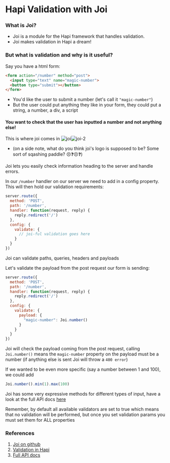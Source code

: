 # Hapi Validation with Joi

### What is Joi?

+ Joi is a module for the Hapi framework that handles validation.
+ Joi makes validation in Hapi a dream!

### But what is validation and why is it useful?

Say you have a html form:

```html
<form action="/number" method="post">
  <input type="text" name="magic-number">
  <button type="submit"></button>
</form>
```

+ You'd like the user to submit a number (let's call it `"magic-number"`)
+ But the user could put anything they like in your form, they could put a string, a number, a div, a script

#### You want to check that the user has inputted a number and not anything else!

This is where joi comes in
![joi](https://camo.githubusercontent.com/9c20f86ee4df5f043a36e0bfc1ff6f5bc40e8401/68747470733a2f2f7261772e6769746875622e636f6d2f686170696a732f6a6f692f6d61737465722f696d616765732f6a6f692e706e67)![joi-2](https://camo.githubusercontent.com/575791dedbd0f604aeda72ab878464bf4b0f0a9f/68747470733a2f2f7261772e6769746875622e636f6d2f686170696a732f6a6f692f6d61737465722f696d616765732f76616c69646174696f6e2e706e67)
+ (on a side note, what do you think joi's logo is supposed to be? Some sort of sqashing paddle?  :persevere::question::persevere::question:)

Joi lets you easily check information heading to the server and handle errors.

In our `/number` handler on our server we need to add in a config property. This will then hold our validation requirements:

```js
server.route({
  method: 'POST',
  path: '/number',
  handler: function(request, reply) {
    reply.redirect('/')
  },
  config: {
    validate: {
      // joi-ful validation goes here
    }
  }
})
```

Joi can validate paths, queries, headers and payloads

Let's validate the payload from the post request our form is sending:

```js
server.route({
  method: 'POST',
  path: '/number',
  handler: function(request, reply) {
    reply.redirect('/')
  },
  config: {
    validate: {
      payload: {
        "magic-number": Joi.number()
      }
    }
  }
})
```

Joi will check the payload coming from the post request, calling `Joi.number()` means the `magic-number` property on the payload must be a number (if anything else is sent Joi will throw a `400 error`)

If we wanted to be even more specific (say a number between 1 and 100), we could add

```js
Joi.number().min(1).max(100)
```

Joi has some very expressive methods for different types of input, have a look at the full API docs [here](https://github.com/hapijs/joi/blob/v8.0.3/API.md)

Remember, by default all available validators are set to true which means that no validation will be performed, but once you set validation params you must set them for ALL properties


### References
1. [Joi on github](https://github.com/hapijs/joi)
2. [Validation in Hapi](http://hapijs.com/tutorials/validation)
3. [Full API docs](https://github.com/hapijs/joi/blob/v8.0.3/API.md)
